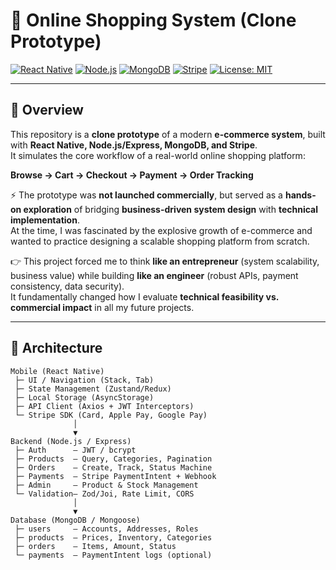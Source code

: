 # 🛒 Online Shopping System (Clone Prototype)

[![React Native](https://img.shields.io/badge/React%20Native-0.73-blue?logo=react)](https://reactnative.dev/) 
[![Node.js](https://img.shields.io/badge/Node.js-18-green?logo=node.js)](https://nodejs.org/) 
[![MongoDB](https://img.shields.io/badge/MongoDB-6.0-brightgreen?logo=mongodb)](https://www.mongodb.com/) 
[![Stripe](https://img.shields.io/badge/Stripe-Payments-blueviolet?logo=stripe)](https://stripe.com/) 
[![License: MIT](https://img.shields.io/badge/License-MIT-yellow.svg)](LICENSE)

---

## 🚀 Overview

This repository is a **clone prototype** of a modern **e-commerce system**, built with **React Native, Node.js/Express, MongoDB, and Stripe**.  
It simulates the core workflow of a real-world online shopping platform:  

**Browse → Cart → Checkout → Payment → Order Tracking**

⚡ The prototype was **not launched commercially**, but served as a **hands-on exploration** of bridging **business-driven system design** with **technical implementation**.  
At the time, I was fascinated by the explosive growth of e-commerce and wanted to practice designing a scalable shopping platform from scratch.  

👉 This project forced me to think **like an entrepreneur** (system scalability, business value) while building **like an engineer** (robust APIs, payment consistency, data security).  
It fundamentally changed how I evaluate **technical feasibility vs. commercial impact** in all my future projects.  

---

## 🧱 Architecture

```text
Mobile (React Native)
 ├─ UI / Navigation (Stack, Tab)
 ├─ State Management (Zustand/Redux)
 ├─ Local Storage (AsyncStorage)
 ├─ API Client (Axios + JWT Interceptors)
 └─ Stripe SDK (Card, Apple Pay, Google Pay)
              │
              ▼
Backend (Node.js / Express)
 ├─ Auth      – JWT / bcrypt
 ├─ Products  – Query, Categories, Pagination
 ├─ Orders    – Create, Track, Status Machine
 ├─ Payments  – Stripe PaymentIntent + Webhook
 ├─ Admin     – Product & Stock Management
 └─ Validation– Zod/Joi, Rate Limit, CORS
              │
              ▼
Database (MongoDB / Mongoose)
 ├─ users     – Accounts, Addresses, Roles
 ├─ products  – Prices, Inventory, Categories
 ├─ orders    – Items, Amount, Status
 └─ payments  – PaymentIntent logs (optional)
